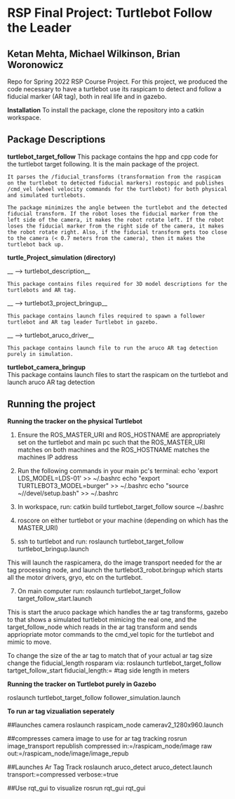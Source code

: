 # RSP Final Project: Turtlebot Follow the Leader
Ketan Mehta, Michael Wilkinson, Brian Woronowicz
------------------------------------------------
Repo for Spring 2022 RSP Course Project.
For this project, we produced the code necessary to have a turtlebot use its raspicam to detect and follow a fiducial marker (AR tag), both in real life and in gazebo. 

__Installation__
To install the package, clone the repository into a catkin workspace.

__Package Descriptions__
------------------------------------------------
__turtlebot_target_follow__
	This package contains the hpp and cpp code for the turtlebot target following. It is the main package of the project.  
	
	It parses the /fiducial_transforms (transformation from the raspicam on the turtlebot to detected fiducial markers) rostopic and publishes /cmd_vel (wheel velocity commands for the turtlebot) for both physical and simulated turtlebots.   
	
	The package minimizes the angle between the turtlebot and the detected fiducial transform. If the robot loses the fiducial marker from the left side of the camera, it makes the robot rotate left. If the robot loses the fiducial marker from the right side of the camera, it makes the robot rotate right. Also, if the fiducial transform gets too close to the camera (< 0.7 meters from the camera), then it makes the turtlebot back up.  
	
	
__turtle_Project_simulation (directory)__  

__ --> turtlebot_description__  

	This package contains files required for 3D model descriptions for the turtlebots and AR tag.  
	
__ --> turtlebot3_project_bringup__  

	This package contains launch files required to spawn a follower turtlebot and AR tag leader Turtlebot in gazebo.  
	
__ --> turtlebot_aruco_driver__  

	This package contains launch file to run the aruco AR tag detection purely in simulation.  
	

__turtlebot_camera_bringup__  
	This package contains launch files to start the raspicam on the turtlebot and launch aruco AR tag detection




__Running the project__
------------------------------------------------

__Running the tracker on the physical Turtlebot__
1. Ensure the ROS_MASTER_URI and ROS_HOSTNAME are appropriately set on the turtlebot and main pc such that the ROS_MASTER_URI matches on both machines and the ROS_HOSTNAME matches the machines IP address

2. Run the following commands in your main pc's terminal:
	echo 'export LDS_MODEL=LDS-01' >> ~/.bashrc
	echo "export TURTLEBOT3_MODEL=burger" >> ~/.bashrc
	echo "source ~/<workspace project is in>/devel/setup.bash" >> ~/.bashrc

4. In workspace, run:
	catkin build turtlebot_target_follow
	source ~/.bashrc

5. roscore on either turtlebot or your machine (depending on which has the MASTER_URI)

6. ssh to turtlebot and run:
	roslaunch turtlebot_target_follow turtlebot_bringup.launch

This will launch the raspicamera, do the image transport needed for the ar tag processing node, and launch the turtlebot3_robot.bringup which starts all the motor drivers, gryo, etc on the turtlebot. 

7. On main computer run:
	roslaunch turtlebot_target_follow target_follow_start.launch

This is start the aruco package which handles the ar tag transforms, gazebo to that shows a simulated turtlebot mimicing the real one, and the target_follow_node which reads in the ar tag transform and sends appriopriate motor commands to the cmd_vel topic for the turtlebot and mimic to move.

To change the size of the ar tag to match that of your actual ar tag size change the fiducial_length rosparam via:
	roslaunch turtlebot_target_follow tartget_follow_start fiducial_length:= #tag side length in meters
  
__Running the tracker on Turtlebot purely in Gazebo__
	
  roslaunch turtlebot_target_follow follower_simulation.launch
  
__To run ar tag vizualiation seperately__
	
  ##launches camera
roslaunch raspicam_node camerav2_1280x960.launch

##compresses camera image to use for ar tag tracking
rosrun image_transport republish compressed in:=/raspicam_node/image raw out:=/raspicam_node/image/image_repub

##Launches Ar Tag Track
roslaunch aruco_detect aruco_detect.launch transport:=compressed verbose:=true

##Use rqt_gui to visualize
rosrun rqt_gui rqt_gui

